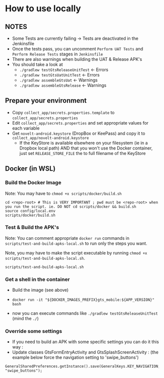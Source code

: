 # How to use locally

## NOTES
- Some Tests are currently failing -> Tests are deactivated in the Jenkinsfile
- Once the tests pass, you can uncomment `Perform UAT Tests` and `Perform Release Tests` stages in `Jenkinsfile`
- There are also warnings when building the UAT & Release APK's
- You should take a look at
  - `./gradlew testGtsReleaseUnitTest` <- Errors
  - `./gradlew testGtsUatUnitTest` <- Errors
  - `./gradlew assembleGtsUat` <- Warnings
  - `./gradlew assembleGtsRelease` <- Warnings

## Prepare your environment

- Copy `collect_app/secrets.properties.template` to `collect_app/secrets.properties`
- Edit `collect_app/secrets.properties` and set appropriate values for each variable
- Get `novelt-android.keystore` (DropBox or KeePass) and copy it to `collect_app/novelt-android.keystore`
  - If the KeyStore is available elsewhere on your filesystem (ie in a Dropbox local path) AND that you won't use the Docker container, just set `RELEASE_STORE_FILE` the to full filename of the KeyStore
  
## Docker (in WSL)

### Build the Docker Image

Note: You may have to `chmod +x scripts/docker/build.sh`

```shell
cd <repo-root> # This is VERY IMPORTANT ; pwd must be <repo-root> when you run the script. ie. DO NOT cd scripts/docker && build.sh
source config/local.env
scripts/docker/build.sh
```

### Test & Build the APK's

Note: You can comment appropriate `docker run` commands in `scripts/test-and-build-apks-local.sh` to run only the steps you want.

Note, you may have to make the script executable by running `chmod +x scripts/test-and-build-apks-local.sh`.

```shell
scripts/test-and-build-apks-local.sh
```

### Get a shell in the container
- Build the image (see above)

- `docker run -it "${DOCKER_IMAGES_PREFIX}gts_mobile:${APP_VERSION}" bash`
- now you can execute commands like `./gradlew testGtsReleaseUnitTest` (mind the `./`)

### Override some settings
- If you need to build an APK with some specific settings you can do it this way :
- Update classes GtsFormEntryActivity and GtsSplashScreenActivity : (the example below force the navigation setting to 'swipe_buttons')
```
GeneralSharedPreferences.getInstance().save(GeneralKeys.KEY_NAVIGATION, "swipe_buttons");
```
